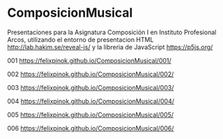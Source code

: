# ComposicionMusical
Presentaciones para la Asignatura Composición I en Instituto Profesional Arcos, utilizando el entorno de presentacion HTML http://lab.hakim.se/reveal-js/ y la libreria de JavaScript https://p5js.org/

001 https://felixpinok.github.io/ComposicionMusical/001/

002 https://felixpinok.github.io/ComposicionMusical/002/

003 https://felixpinok.github.io/ComposicionMusical/003/

004 https://felixpinok.github.io/ComposicionMusical/004/

005 https://felixpinok.github.io/ComposicionMusical/005/

006 https://felixpinok.github.io/ComposicionMusical/006/
